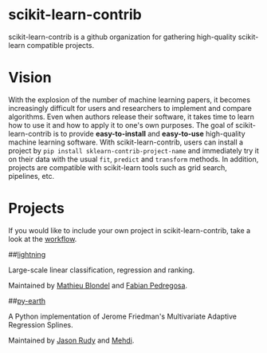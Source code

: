 # scikit-learn-contrib

scikit-learn-contrib is a github organization for gathering high-quality scikit-learn compatible projects.

# Vision

With the explosion of the number of machine learning papers, it becomes increasingly difficult for users and researchers to implement and compare algorithms. Even when authors release their software, it takes time to learn how to use it and how to apply it to one's own purposes. The goal of scikit-learn-contrib is to provide **easy-to-install** and **easy-to-use** high-quality machine learning software. With scikit-learn-contrib, users can install a project by ``pip install sklearn-contrib-project-name`` and immediately try it on their data with the usual ``fit``, ``predict`` and ``transform`` methods. In addition, projects are compatible with scikit-learn tools such as grid search, pipelines, etc.

# Projects

If you would like to include your own project in scikit-learn-contrib,
take a look at the [workflow](https://github.com/scikit-learn-contrib/scikit-learn-contrib/blob/master/workflow.md).

##[lightning](http://contrib.scikit-learn.org/lightning/)

Large-scale linear classification, regression and ranking.

Maintained by [Mathieu Blondel](https://github.com/mblondel) and [Fabian Pedregosa](https://github.com/fabianp).

##[py-earth](https://github.com/scikit-learn-contrib/py-earth)

A Python implementation of Jerome Friedman's Multivariate Adaptive Regression Splines.

Maintained by [Jason Rudy](https://github.com/jcrudy) and [Mehdi](https://github.com/mehdidc).
